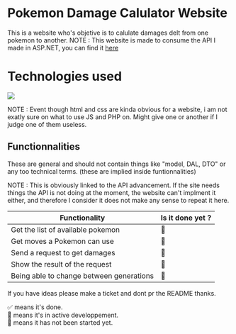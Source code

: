 # Pokemon Damage Calulator Website

This is a website who's objetive is to calulate damages delt from one pokemon to another.
NOTE : This website is made to consume the API I made in ASP.NET, you can find it [here]()

# Technologies used

<a href="https://skillicons.dev">
  <img src="https://skillicons.dev/icons?i=php,js,html,css" />
</a>  
  
NOTE : Event though html and css are kinda obvious for a website, i am not exatly sure on what to use JS and PHP on. Might give one or another if I judge one of them useless.  

## Functionnalities

These are general and should not contain things like "model, DAL, DTO" or any too technical terms. (these are implied inside funtionnalities)

NOTE : This is obviously linked to the API advancement. If the site needs things the API is not doing at the moment, the website can't implment it either, and therefore I consider it does not make any sense to repeat it here.  

| Functionality | Is it done yet ? | 
| --- | --- |
| Get the list of available pokemon | :red_circle: |
| Get moves a Pokemon can use | :red_circle: |
| Send a request to get damages | :red_circle: |
| Show the result of the request | :red_circle: |
| Being able to change between generations | :red_circle: |

If you have ideas please make a ticket and dont pr the README thanks.

:white_check_mark: means it's done.  
:construction_worker: means it's in active developpement.  
:red_circle: means it has not been started yet.
